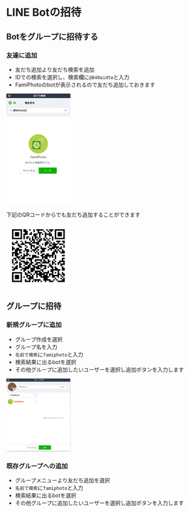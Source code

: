# LINE Botの招待


## Botをグループに招待する

### 友達に追加

- 友だち追加より友だち検索を追加
- IDでの検索を選択し、検索欄に`@840aidte`と入力
- FamiPhotoのbotが表示されるので友だち追加しておきます

<img src="https://raw.githubusercontent.com/ohanamisan/famiphoto-support/master/docs/images/bot-friend-search.png" alt="FamiPhoto icon" width="170">

下記のQRコードからでも友だち追加することができます

<img src="https://raw.githubusercontent.com/ohanamisan/famiphoto-support/master/docs/images/qr-code.png" alt="FamiPhoto icon" width="170">

## グループに招待

### 新規グループに追加

- グループ作成を選択
- グループ名を入力
- `名前で検索`に`famiphoto`と入力
- 検索結果に出るbotを選択
- その他グループに追加したいユーザーを選択し追加ボタンを入力します
<img src="https://raw.githubusercontent.com/ohanamisan/famiphoto-support/master/docs/images/new-group-create.png" alt="FamiPhoto icon" width="170">

### 既存グループへの追加

- グループメニューより友だち追加を選択
- `名前で検索`に`famiphoto`と入力
- 検索結果に出るbotを選択
- その他グループに追加したいユーザーを選択し追加ボタンを入力します

